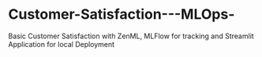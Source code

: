 # Customer-Satisfaction---MLOps-

Basic Customer Satisfaction with ZenML, MLFlow for tracking and Streamlit Application for local Deployment
